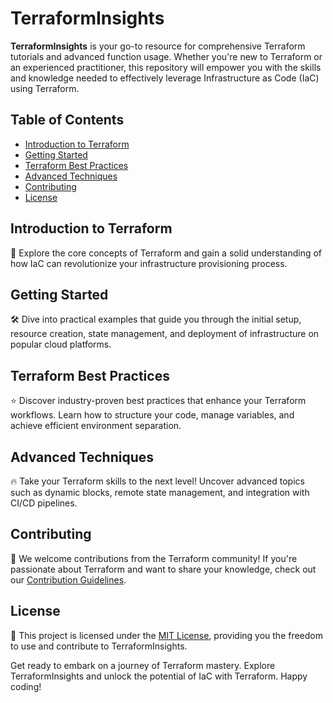 # TerraformInsights

**TerraformInsights** is your go-to resource for comprehensive Terraform tutorials and advanced function usage. Whether you're new to Terraform or an experienced practitioner, this repository will empower you with the skills and knowledge needed to effectively leverage Infrastructure as Code (IaC) using Terraform.

## Table of Contents

- [Introduction to Terraform](#introduction-to-terraform)
- [Getting Started](#getting-started)
- [Terraform Best Practices](#terraform-best-practices)
- [Advanced Techniques](#advanced-techniques)
- [Contributing](#contributing)
- [License](#license)

## Introduction to Terraform

🚀 Explore the core concepts of Terraform and gain a solid understanding of how IaC can revolutionize your infrastructure provisioning process.

## Getting Started

🛠️ Dive into practical examples that guide you through the initial setup, resource creation, state management, and deployment of infrastructure on popular cloud platforms.

## Terraform Best Practices

⭐ Discover industry-proven best practices that enhance your Terraform workflows. Learn how to structure your code, manage variables, and achieve efficient environment separation.

## Advanced Techniques

🔥 Take your Terraform skills to the next level! Uncover advanced topics such as dynamic blocks, remote state management, and integration with CI/CD pipelines.

## Contributing

🤝 We welcome contributions from the Terraform community! If you're passionate about Terraform and want to share your knowledge, check out our [Contribution Guidelines](CONTRIBUTING.md).

## License

📜 This project is licensed under the [MIT License](LICENSE), providing you the freedom to use and contribute to TerraformInsights.

Get ready to embark on a journey of Terraform mastery. Explore TerraformInsights and unlock the potential of IaC with Terraform. Happy coding!
